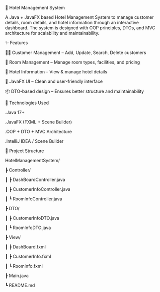 🏨 Hotel Management System

A Java + JavaFX based Hotel Management System to manage customer details, room details, and hotel information through an interactive dashboard. The system is designed with OOP principles, DTOs, and MVC architecture for scalability and maintainability.

✨ Features

🧑‍💼 Customer Management – Add, Update, Search, Delete customers

🏨 Room Management – Manage room types, facilities, and pricing

🏢 Hotel Information – View & manage hotel details

🎨 JavaFX UI – Clean and user-friendly interface

📦 DTO-based design – Ensures better structure and maintainability

🚀 Technologies Used

.Java 17+

.JavaFX (FXML + Scene Builder)

.OOP + DTO + MVC Architecture

.IntelliJ IDEA / Scene Builder

📂 Project Structure

HotelManagementSystem/

 ┣ Controller/
 
 ┃ ┣ DashBoardController.java
 
 ┃ ┣ CustomerInfoController.java

 ┃ ┗ RoomInfoController.java
 
 ┣ DTO/
 
 ┃ ┣ CustomerInfoDTO.java
 
 ┃ ┗ RoomInfoDTO.java
 
 ┣ View/
 
 ┃ ┣ DashBoard.fxml
 
 ┃ ┣ CustomerInfo.fxml
 
 ┃ ┗ RoomInfo.fxml
 
 ┣ Main.java
 
 ┗ README.md
 
